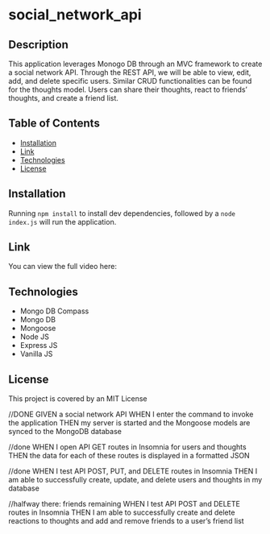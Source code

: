 # social_network_api

## Description

This application leverages Monogo DB through an MVC framework to create a social network API. Through the REST API, we will be able to view, edit, add, and delete specific users. Similar CRUD functionalities can be found for the thoughts model.  Users can share their thoughts, react to friends’ thoughts, and create a friend list. 

## Table of Contents

- [Installation](#installation)
- [Link](#Link)
- [Technologies](#technologies)
- [License](#license)

## Installation

Running `npm install` to install dev dependencies, followed by a `node index.js` will run the application.

## Link

You can view the full video here: 

## Technologies

- Mongo DB Compass
- Mongo DB
- Mongoose
- Node JS
- Express JS
- Vanilla JS

## License

This project is covered by an MIT License

//DONE
GIVEN a social network API
WHEN I enter the command to invoke the application
THEN my server is started and the Mongoose models are synced to the MongoDB database

//done
WHEN I open API GET routes in Insomnia for users and thoughts
THEN the data for each of these routes is displayed in a formatted JSON

//done
WHEN I test API POST, PUT, and DELETE routes in Insomnia
THEN I am able to successfully create, update, and delete users and thoughts in my database

//halfway there: friends remaining
WHEN I test API POST and DELETE routes in Insomnia
THEN I am able to successfully create and delete reactions to thoughts and add and remove friends to a user’s friend list